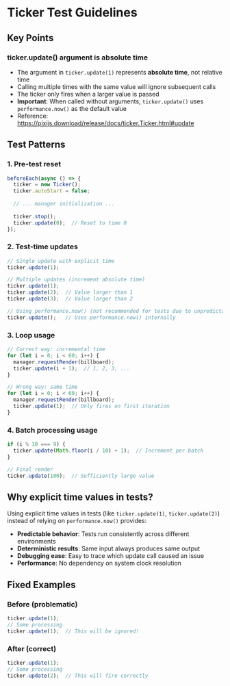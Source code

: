 # Ticker Test Guidelines

## Key Points

### ticker.update() argument is absolute time
- The argument in `ticker.update(1)` represents **absolute time**, not relative time
- Calling multiple times with the same value will ignore subsequent calls
- The ticker only fires when a larger value is passed
- **Important**: When called without arguments, `ticker.update()` uses `performance.now()` as the default value
- Reference: https://pixijs.download/release/docs/ticker.Ticker.html#update

## Test Patterns

### 1. Pre-test reset
```typescript
beforeEach(async () => {
  ticker = new Ticker();
  ticker.autoStart = false;
  
  // ... manager initialization ...
  
  ticker.stop();
  ticker.update(0);  // Reset to time 0
});
```

### 2. Test-time updates
```typescript
// Single update with explicit time
ticker.update(1);

// Multiple updates (increment absolute time)
ticker.update(1);
ticker.update(2);  // Value larger than 1
ticker.update(3);  // Value larger than 2

// Using performance.now() (not recommended for tests due to unpredictability)
ticker.update();   // Uses performance.now() internally
```

### 3. Loop usage
```typescript
// Correct way: incremental time
for (let i = 0; i < 60; i++) {
  manager.requestRender(billboard);
  ticker.update(i + 1);  // 1, 2, 3, ...
}

// Wrong way: same time
for (let i = 0; i < 60; i++) {
  manager.requestRender(billboard);
  ticker.update(1);  // Only fires on first iteration
}
```

### 4. Batch processing usage
```typescript
if (i % 10 === 9) {
  ticker.update(Math.floor(i / 10) + 1);  // Increment per batch
}

// Final render
ticker.update(100);  // Sufficiently large value
```

## Why explicit time values in tests?

Using explicit time values in tests (like `ticker.update(1)`, `ticker.update(2)`) instead of relying on `performance.now()` provides:
- **Predictable behavior**: Tests run consistently across different environments
- **Deterministic results**: Same input always produces same output
- **Debugging ease**: Easy to trace which update call caused an issue
- **Performance**: No dependency on system clock resolution

## Fixed Examples

### Before (problematic)
```typescript
ticker.update(1);
// Some processing
ticker.update(1);  // This will be ignored!
```

### After (correct)
```typescript
ticker.update(1);
// Some processing  
ticker.update(2);  // This will fire correctly
```